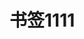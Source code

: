 # 书签1111

<center>
<template>
 
<!doctype html>
<html>
<head>
<title>书签库</title>
<meta charset="utf-8">
<meta name="viewport" content="width=device-width, initial-scale=1">
<meta http-equiv="X-UA-Compatible" content="IE=edge">
<meta name="renderer" content="webkit">
<link rel="Shortcut icon" href="favicon.ico" />
<link href="css/bootstrap.min.css" rel="stylesheet" media="screen">
<link href="fonts/font-awesome.min.css" rel="stylesheet" media="screen">
<script>var n = 1;</script>
<style>
.login{height:905px;background-image:url(../img/dlbg_02.png);background-position:center 0%;background-repeat:no-repeat}.loingnr{width:502px;height:auto;margin-left:auto;margin-right:auto;padding-top:284px;padding-right:35px}.loingnr span{font-size:14px}.qq{background-image:url(img/qq.png);background-repeat:no-repeat;width:49px}.sina{background-image:url(img/sina.png);background-repeat:no-repeat;width:49px}.login p{padding-top:80px;text-align:center}.check{border:1px solid #ccc;width:16px;height:16px;vertical-align:middle}applet,object,iframe,body,h1,h2,h3,h4,h5,h6,p,blockquote,pre,a,abbr,acronym,address,big,cite,code,del,dfn,em,font,img,ins,kbd,q,s,samp,small,strike,strong,sub,sup,tt,var,dd,dl,dt,li,ol,ul,fieldset,form,label,legend,caption,img,header,section{margin:0;padding:0;outline:none;border:none}.modal h4{font-size:18px;padding-bottom:10px;padding-top:10px}.on_changes{width:255px;position:absolute;top:49px;left:51px;list-style:none;background:#fff;border:1px solid #d3d3d3;display:none;padding:10px;z-index:5}.on_changes li{margin:5px;padding:4px}.on_changes li.active{background:#cee7ff}
@charset "utf-8";body{background-color:#F4F4F4;font-family:"微软雅黑";}.top51{margin-top:50px;}.top70{margin-top:70px;}.top10{margin-top:10px;}.top20{margin-top:20px;}.l10{margin-left:10px;}.z14{font-size:14px;}.z12{font-size:12px;}.z20{font-size:20px;}.z30{font-size:30px;}.og{color:#fd953e;}.f{float:left}.r{float:right}.df{clear:left;}.dr{clear:right;}.banner{height:204px;background-position:center 0%;background-repeat:no-repeat;background-color:#17181c;position:fixed;width:100%;z-index:1;top:2px;}.navbar{border-bottom-width:0px;}.col-md-3 img{width:100%;border-top-left-radius:5px;border-top-right-radius:5px;transition:all 1s ease 0s;}.col-md-3 a{display:block;}.col-md-3{margin-bottom:20px;background-color:#FFF;border-radius:5px;box-shadow:0 1px 3px rgba(0,0,0,0.18);position:relative;transition:all 1s ease 0s;overflow:hidden}.col-md-3:hover{background-color:#fff;box-shadow:0 1px 1px rgba(0,0,0,0.7);}.col-md-3:hover img{-webkit-filter:brightness(.5);filter:brightness(.5);-moz-transform:scale(1.05);-webkit-transform:scale(1.05);}.myNav a{display:inline-block;font-size:14px;padding-left:10px;padding-right:10px;line-height:40px;}.col-lg-9,.col-lg-2{margin-left:0px;margin-right:0px;}.m,.mn{z-index:2;position:relative;margin-top:255px;background-color:#F4F4F4;z-index:2;position:relative;padding-left:0px;padding-right:0px;padding-top:20px;}.mn{margin-top:50px;}.m0{padding-left:0px;padding-right:0px;}.cover-info{padding:6px 15px 28px;height:80px;overflow:hidden;}.cover-info h4{font-size:14px;overflow:hidden;text-overflow:ellipsis;word-break:keep-all;white-space:nowrap;display:block;font-weight:bold;line-height:18px;margin-top:7px;margin-bottom:5px;}.cover-info a{color:#60BDE8;}.cover-info small{color:#838383;padding-bottom:10px;}.cover-fields{bottom:34px;font-size:12px;height:35px;left:10px;line-height:35px;max-width:210px;overflow:hidden;text-overflow:ellipsis;white-space:nowrap;padding-left:15px;padding-right:15px;}.cover-stat{background-color:#f6f6f6;border-radius:0 0 3px 3px;border-top:1px solid #e7e7e7;box-shadow:0 1px 0 0 #fff inset;padding:7px 15px 7px 15px;color:#8B8B8C;position:relative;}.cover-stat span{font-size:10px;font-family:"Arial";}.cover-yh{position:absolute;right:1px;top:1px;border-left:1px solid #ddd;color:#aaa;cursor:default;width:29px;line-height:34px;height:35px;transition:color 0.15s linear;text-align:center;font-size:14px;}.cover-yh a{color:#8B8B8C;}.cover-yh a:hover{color:#2D2D2D;text-decoration:none;}.f10{padding-right:12px;}.cover-fields a,.jz a{color:#69696d;}.cover-fields a:hover,.jz a:hover{color:#1769ff;text-decoration:none;}.popover-content{padding:5px 5px;}.popover.top>.arrow:after{bottom:5px;margin-left:2px;content:" ";border-top-color:#000;border-bottom-width:0;}.popover>.arrow:after{content:"";border-width:7px;}.popover>.arrow{border-width:0px;}.popover{position:absolute;top:0;left:0;z-index:1060;display:none;max-width:276px;padding:1px;font-family:"Helvetica Neue",Helvetica,Arial,sans-serif;font-size:12px;font-weight:400;line-height:1.42857143;text-align:left;white-space:normal;background-color:#0B0B0B;-webkit-background-clip:padding-box;background-clip:padding-box;border-radius:6px;-webkit-box-shadow:0 5px 10px rgba(0,0,0,0);box-shadow:0 5px 10px rgba(0,0,0,0);color:#FFF;border:1px solid #000;}.nav-bg,.nav-bgn{height:50px;background-color:#FFF;margin-bottom:20px;box-shadow:0 1px 3px rgba(0,0,0,0.07);z-index:5;position:relative;top:255px;}.nav-bgn{top:50px;}.jz{text-align:center;line-height:50px;font-size:15px;color:#C8C8C8;position:relative;}.sort{cursor:pointer;display:inline-block;padding-right:30px;max-width:33%;position:relative;text-align:left;padding-left:30px;transition:all 1s ease 0s;}.menuFixed{position:fixed;left:0;z-index:10;width:100%;}.navbar-logo{float:left;height:50px;padding:10px 0px;font-size:18px;line-height:20px;}.nav>li>a{font-size:12px;}.mh{-webkit-backface-visibility:hidden;-webkit-filter:blur(5px);filter:blur(5px);opacity:0.9;-webkit-animation:nvfadeInDown 1s .1s ease both;-moz-animation:nvfadeInDown .3s .1s ease both;}.ty{box-shadow:0 1px 3px rgba(0,0,0,0.07);}.nav-zi{position:absolute;top:50px;left:0px;background-color:#fff;height:auto;width:100%;text-align:left;border-top:1px solid #E8E8E8;}.nav-zi ul{padding-top:20px;padding-bottom:10px;}.nav-zi li{width:280px;}.nav-zi a{border:1px solid #EDEDED;padding-left:40px;margin-left:10px;padding-right:20px;margin-right:10px;display:block;line-height:40px;-webkit-transition:all 0.6s ease-in;-moz-transition:all 0.6s ease-in;-ms-transition:all 0.6s ease-in;-o-transition:all 0.6s ease-in;transition:all 0.6s ease-in;}.nav-zi a:hover{border:1px solid #367dff;}.nav-zi i{padding-right:10px;font-size:18px;}.nav-bs{color:#FFF;}.ls{color:#1769ff;}.dltx{width:37px;height:37px;border-radius:37px;}.nav-zibg{border-bottom:2px solid #007AFB;padding-bottom:13px;}.search-wrap{position:relative;}.search-wrap .search-txt{width:100%;border-radius:5px;padding-left:30px;outline:none;}.search-btn{position:absolute;left:5px;top:5px;color:#A5A5A5;cursor:pointer;background:none;border:0;}.bod{padding-bottom:50px;}.foot{height:32px;border-top:1px solid #303030;}.foot ul{padding-left:10px;padding-right:10px;}.foot li{line-height:32px;color:#939393;font-size:12px;padding-left:10px;padding-right:10px;}.footer-ss{float: right;border-right:1px solid #000;box-shadow:1px 0 0 #303030;padding-right:12px;}.project{background:#fafafa;border-radius:3px;box-shadow:0 1px 3px rgba(0,0,0,0.2);width:96%;margin-left:2%;margin-right:2%;position:relative;}.project-header{border-bottom:1px solid #e8e8e8;border-radius:3px 3px 0 0;border-top:1px solid #fff;height:auto;margin:auto;padding:20px 25px 0;position:relative;}.project-header h1{margin-top:0px;font-size:28px;color:#262626;}.project-header p{color:dimgray;}.project-header span{border-right:1px solid #e8e8e8;display:inline-block;height:20px;line-height:20px;margin-right:10px;padding-right:10px;}.project-content{background-color:#FFF;padding-top:30px;padding-right:7.1%;padding-left:7.1%;padding-bottom:30px;border-radius:4px;line-height:1.8;font-size:16px}.project-content h4{font-size:1.5em;padding-top:10px;font-weight:400;}.thumbile{width:100%;border-radius:4px;margin-bottom:20px;text-align:center;}.thumbile a{width:22%;margin-left:1%;margin-right:1%;font-size:1.5rem;line-height:30px;}.in100,.in2{border-radius:3px 3px 0 0;border-top:1px solid #e8e8e8;height:auto;margin:auto;padding:20px 6px;position:relative;}.in2{padding:20px 25px;}.pl{width:90%;border:1px solid #e8e8e8;padding:4px;border-radius:5px;margin-left:8%;position:relative;margin-top:20px;}.pl p{padding:0px;margin:0px;line-height:26px}.pl ul{padding:0px 20px;line-height:26px;}.tx{position:absolute;top:0px;left:-55px;width:55px;height:50px;background-image:url(../img/tx.png);background-repeat:no-repeat;background-position:right 10px;padding-right:12px;}.tx2{width:45px;left:-45px;}.tx img{width:100%;border-radius:45px;}.plbg{background-color:#eff6f9;}.zuo{border:1px solid #e8e8e8;background-color:#FFF;padding:15px;width:200px;border-radius:5px;}.zuo h6{margin-top:0px;color:#A7A7A7;}.zuo h4{font-size:14px;padding-top:0px;margin-top:3px;}.zuo img{display:block;margin-right:10px;width:50px;height:50px;border-radius:50px;float:left}.zuo span{font-family:"Arial",sans-serif;}.zuox{width:100px;overflow:hidden;text-overflow:ellipsis;}.btn-z{color:#333;background-color:#fff;border-color:#ccc;width:100%;}.cjms{color:#5E5E5E;background-color:#fafaf9;font-size:15px;font-weight:600;border-left:4px solid #dedede;border-right:1px solid #F0F0F0;border-bottom:1px solid #F0F0F0;border-top:1px solid #F0F0F0;border-radius:0px;box-shadow:1px 3px #f9f9f9;}.tcc{height:568px;background-image:url(../img/tcbg.png);}.modal{border:0px;}.modal-content2{position:relative;-webkit-background-clip:padding-box;background-clip:padding-box;border:1px solid #999;border:1px solid rgba(0,0,0,.2);border-radius:6px;outline:0;-webkit-box-shadow:0 3px 9px rgba(0,0,0,.5);box-shadow:0 3px 9px rgba(0,0,0,.5);}.modal-header2{min-height:16.43px;padding:15px;}.tcck,.tcck2{padding-top:174px;padding-left:40px;padding-right:40px;}.tcck2{padding-top:20px;}.input-group,.input-group .form-control{height:50px}.input-group-lg>.input-group-btn>.btn{height:50px;padding:10px 16px;font-size:18px;line-height:1.3333333;width:100px;}.modal-footer2{padding-top:0px;padding-right:40px;padding-left:40px;padding-bottom:15px;}.d3f{text-align:center;}.d3f a{width:85px;height:85px;border-radius:85px;border:1px solid #E7E7E7;margin-left:10px;margin-right:10px;display:inline-block;}.d3f a:hover{-webkit-transition:all 0.2s ease-in;-moz-transition:all 0.2s ease-in;-ms-transition:all 0.2s ease-in;-o-transition:all 0.3s ease-in;transition:all 0.4s ease-in;background-color:#fdd31c;border:1px solid #fdd31c;}.qq{background-image:url(../img/qq.png);}.sina{background-image:url(../img/sina.png);}.git{background-image:url(../img/git.png);}.zfb{background-image:url(../img/zfb.png);}.posts-nav-wrap{text-align:center;width:100%;height:53px;margin:20px 0 0 0;display:inline-block;clear:both;}.posts-nav li{margin:0 13px 0 0;display:inline-block;box-shadow: 0 5px 10px 0 rgba(0, 0, 0, .05);}.posts-nav li a{text-indent:-9999em;text-align:left;-moz-border-radius:5px;-webkit-border-radius:5px;border-radius:5px;display:inline-block;-moz-transition:all .20s ease-in-out;-webkit-transition:all .20s ease-in-out;transition:all .20s ease-in-out;}.posts-nav .next a{background:#999999 url(../img/ico-pagination-arrow-next.png) no-repeat center;width:144px;height:53px;line-height:53px;}.posts-nav .next a:hover{text-decoration:none;background:#ffe900 url(../img/ico-pagination-arrow-next.png) no-repeat 110px center;}.posts-nav .previous a{width:64px;height:53px;line-height:53px;background-color:#999999;background-image:url(../img/ico-pagination-arrow-previous.png);background-position:center;background-repeat:no-repeat;}.posts-nav .previous a:hover{text-decoration:none;background:#ffe900 url(../img/ico-pagination-arrow-previous.png) no-repeat 12px center;}.en{font-size:20px;font-weight:bold;}.dwontop{margin-top:45%;overflow:hidden}.dwonbtbg{background-color:#5bc0de;color:#fff;}.dwonx{border-top-width:0px;border-bottom-width:0px;}.yuei{text-align:center;}.yuei a{text-decoration:none;color:#fff;font-size:20px;}.yuei a:hover{font-weight:bold;background-color:#3f9dce;border:1px solid #3f9dce;transition:all 1s ease 0s;color:#fff200}.f20{padding-right:20px}.xzsm{display:inline-block;width:200px;height:60px;min-height:0px;line-height:60px;text-align:center;background-color:#fff;border:1px solid #5bc0de;font-size:18px;}.xza{background-color:#5bc0de;}.menu ul,.menu li{list-style-type:none;}.menu ul li{float:left;position:relative;}.menu ul li a,.menu ul li a:visited{display:block;text-align:center;text-decoration:none;width:80px;height:30px;color:#000;line-height:30px;font-size:12px;}.menu ul li ul{display:none;}.menu ul li:hover a{}.menu ul li:hover ul{display:block;position:absolute;top:0px;left:-41px;width:105px;}.menu ul li:hover ul li a{display:block;color:#000;}.menu ul li:hover ul li a:hover{color:#000;color:#000;}.tpa{background-color:#F8F8F8;}.tpa a:hover{background-color:#999999;}.dou{-webkit-animation:dou 0.5s .2s ease both;-moz-animation:dou 0.5s .2s ease both;}@-webkit-keyframes dou{0%,100%{-webkit-transform:translateX(0);}10%,30%,50%,70%,90%{-webkit-transform:translateX(-5px);}20%,40%,60%,80%{-webkit-transform:translateX(5px);}}@-moz-keyframes dou{0%,100%{-moz-transform:translateX(0);}10%,30%,50%,70%,90%{-moz-transform:translateX(-5px);}20%,40%,60%,80%{-moz-transform:translateX(5px);}}.dou2{-webkit-animation:dou2 1s .2s ease both;-moz-animation:dou2 1s .2s ease both;}@-webkit-keyframes dou2{0%{opacity:0;-webkit-transform:translateY(20px)}100%{opacity:1;-webkit-transform:translateY(0)}}@-moz-keyframes dou2{0%{opacity:0;-moz-transform:translateY(20px)}100%{opacity:1;-moz-transform:translateY(0)}}.myleft{margin-left:0px;margin-right:0px;background-color:#FAFAFA;border-bottom-left-radius:3px;border-top-left-radius:3px;}.mym{margin-left:0px;margin-right:0px;background-color:#FAFAFA;box-shadow:0 1px 3px rgba(0,0,0,0.2);border-bottom-left-radius:3px;border-top-left-radius:3px;}.myright{margin-left:0px;margin-right:0px;background-color:#fff;border-bottom-right-radius:3px;border-top-right-radius:3px;box-shadow:0 1px 3px rgba(0,0,0,0.2);background:white;}.myleft-n,.myright-n{margin:20px;border-radius:10px;}.imgr20{margin-right:20px;display:block;border-radius:15px;}.myleft-n button{width:100%;}.topx{border-top:1px solid #E0E0E0;padding-top:20px;}.t0b0{margin:0px;padding:0px;padding-left:10px}.myNav{text-align:center;}.myMinh{min-height:500px;}.txtr{text-align:right;}.spjz{margin-right:auto;}.x-top{border-top-width:1px;border-top-style:solid;border-top-color:#d8e4e6;padding-top:10px;margin-top:30px;}.fy{width:50%;overflow:hidden;height:25px;font-size:14px;}.txtRight{text-align:right;}.mBottom{margin-bottom:20px;}.zhs{color:#cdcdcd;font-weight:bold;font-family:Arial,Helvetica,sans-serif;}.PREVIOUS{height:25px;padding-left:35px;background-image:url(../img/PREVIOUS.png);background-repeat:no-repeat;line-height:25px;background-position:left center;}.NEXT{height:25px;background-image:url(../img/Next.png);background-repeat:no-repeat;line-height:25px;background-position:right center;padding-right:35px;}.NEXT a:hover{color:#39F;}.jg20{padding-left:20px;}.jg20r{padding-right:20px;}.jg35{padding-left:35px;}.jg352{padding-right:35px;}.err{border-color:#A94442;background-color:#ffe7e7}.errts{padding:5px;padding-left:20px;}.project-content img{max-width:100%}.red{background-color:#FF4F4F;}.pwd{width:600px;height:400px;margin-left:auto;margin-right:auto;background-color:#FFFFFF;padding:20px;}.pwdbut{line-height:36px;}.jjk20{padding-left:20px;padding-bottom:0px;padding-right:0px;padding-top:0px;margin-bottom:10px;}.z16{font-size:16px;}.cjnr{padding-top:10px;padding-right:30px;padding-left:30px;padding-bottom:0px;}.cjbg{border-radius:5px;box-shadow:0 1px 3px rgba(0,0,0,0.18);}.zxzf{width:990px;height:auto;margin-left:auto;margin-right:auto;background-color:#FFF;padding:20px;border:1px solid #e3e3e3;background-image:url(../img/zfbcz.png);background-repeat:no-repeat;background-position:center top;padding-top:60px}.zxzf2{width:990px;height:auto;margin-left:auto;margin-right:auto;background-color:#FFF;padding:20px;border:1px solid #e3e3e3;padding-top:133px}.msage{background-color:#fff0f0;border-bottom-width:1px;border-bottom-color:#f3d2d2;padding-top:5px;padding-bottom:5px;position:relative;margin-bottom:5px}.msclose{position:absolute;top:0px;right:22px}pre{display:block;padding-left:20px;padding-right:20px;padding-top:10px;padding-bottom:10px;margin:0 0 10px;font-size:14px;line-height:1.7;color:#333;word-break:break-all;word-wrap:break-word;background-color:#fbfbfb;border:1px dotted #DADADA;border-radius:4px;overflow:auto;font-family:Verdana}.pl pre{background-color:#FFFFFF;}.edui-combox-body .edui-button-body{width:140px;font-size:12px;height:20px;line-height:20px;padding-left:5px;white-space:nowrap;margin:0 3px 0 0;}.pd10{padding-left:10px;padding-right:10px}.adinfo{position:absolute;top:20px;right:20px;height:50px;width:320px;}.m10{margin-bottom:10px}.jl{color:#ff7800;padding-left:20px;display:none}.on_changes2{width:255px;position:absolute;top:49px;left:51px;list-style:none;background:#FFF;border:1px solid #d3d3d3;display:none;padding:10px;z-index:5}.on_changes2 li{margin:5px;padding:4px;}.on_changes2 li.active{background:#CEE7FF;}.banseo{width:506px;height:34px;left:0;right:0;margin:auto;position:absolute;top:56px}.bantxt{width:504px;height:34px;border:1px solid #2c2c2c;background-color:#131418;padding-left:20px;padding-right:20px;outline:none;color:#B7B7B7;border-radius:34px;opacity:0.8;}::-webkit-input-placeholder{color:#666666;}:-moz-placeholder{color:#666666;}::-moz-placeholder{color:#666666;}:-ms-input-placeholder{color:#666666;}.banbutt{position:absolute;right:0px;background-color:transparent;border-width:0px;outline:none;}.banbutt:hover{color:#fff}.m5{margin-bottom:5px}.hf{float:right;font-size:12px;line-height:26px;}.lyhftxt{width:100%;height:200px;padding:10px 20px;outline:none;border:1px solid #d2dadd;background:#F8F8F8;color:#3a3a3a;font-size:13px;word-wrap:break-word;word-break:break-all;}.qxhf{float:right;}.pl a{color:#5d6c80;text-decoration:none;cursor:pointer}.qxhf a{color:#5d6c80;text-decoration:none;cursor:pointer}.huif a{color:#5d6c80;text-decoration:none;cursor:pointer}.myhome img{width:37px;border-radius:37px;margin-top:5px;margin-left:10px;margin-right:10px;position:relative;}.myhome:hover .myhome-z{display:block;}.myhome{padding-bottom:10px}.myhome-z{top:50px;left:-50px;position:absolute;width:107px;line-height:30px;background-color:#FFF;display:none}.myhome-z a{display:block;text-align:center;text-decoration:none;}.myhome-z a:hover{background-color:#FFF5C5;font-weight:bold;}.bh{-webkit-transition:all 0.4s ease-in;-moz-transition:all 0.4s ease-in;-ms-transition:all 0.4s ease-in;-o-transition:all 0.3s ease-in;transition:all 0.4s ease-in;}.huif{width:716px;border-top:1px solid #ebebeb;padding-top:10px;position:absolute;left:130px;display:none}.plbg2{background-color:#f1f1f1}.nadc{-webkit-animation:nvfadeInDown .3s .1s ease both;-moz-animation:nvfadeInDown .3s .1s ease both;}@-webkit-keyframes nvfadeInDown{0%{opacity:.2;100%{opacity:1}}100%{opacity:1;}}@-moz-keyframes nvfadeInDown{0%{opacity:.2;}100%{opacity:1;}}#nvanimation{-webkit-animation:nvfadeOutUp 1s .2s ease both;-moz-animation:nvfadeOutUp 1s .2s ease both;}@-webkit-keyframes nvfadeOutUp{0%{opacity:1;}100%{opacity:0;}}@-moz-keyframes nvfadeOutUp{0%{opacity:1;}100%{opacity:0;}}.baniframe{width:100%;height:100%;border-width:0px;}.banbk{padding-right:0px;padding-left:0px;}.banjz{text-align:center;padding-bottom:10px}td,th{border:1px solid #EBEBEB;padding:6px;}.auto_hidden{transition:all 1s ease 0s;width:204px;border-top:1px solid #333;border-bottom:1px solid #333;border-left:1px solid #333;border-right:1px solid #333;position:absolute;display:none;}.auto_onmouseover{transition:all .5s ease 0s;color:#f5ffb1;background-color:#4a1d1d;width:100%;line-height:30px;padding-left:20px;padding-right:15px;font-weight:bold;border-radius:7px;cursor:pointer}.auto_onmouseout{color:#fff;width:100%;line-height:30px;padding-left:15px;padding-right:15px;transition:all 1s ease 0s;}.auto_show{width:204px;border:1px solid #000;position:fixed;z-index:9999;background-color:#000;display:block;border-radius:7px;opacity:0.9;transition:all 1s ease 0s;max-height:510px;overflow:hidden;-webkit-animation:fadeInDown 0.5s .2s ease both;-moz-animation:fadeInDown 0.5s .2s ease both;}@-webkit-keyframes fadeInDown{0%{opacity:0;height:0px;-webkit-transform:translateY(-20px)}100%{opacity:1;max-height:510px;-webkit-transform:translateY(0)}}@-moz-keyframes fadeInDown{0%{opacity:0;-moz-transform:translateY(-20px)}100%{opacity:1;-moz-transform:translateY(0)}}.inputElem{height:22px;line-height:22px;border:1px solid #ccc;}.parentCls{width:200px;height:auto;margin:0 auto;}.parentCls ul{padding-left:10px;padding-right:10px;}.auto-tip li{width:100%;height:30px;line-height:30px;font-size:14px;text-indent:10px;transition:all 0.5s ease 0s;list-style:none;}.auto-tip li.hoverBg{background:#a1e8ff;cursor:pointer;font-weight:bold;text-indent:20px;}.hidden{display:none;}.auto-tip{background-color:#fff}.bdsharebuttonbox .ttqq,.bdsharebuttonbox .ttwx,.bdsharebuttonbox .ttqzone,.bdsharebuttonbox .ttbdhome,.bdsharebuttonbox .ttsina,.bdsharebuttonbox .ttbaidu,.bdsharebuttonbox .ttrenren,.bdsharebuttonbox .tttqq,.bdsharebuttonbox .tthuaban,.bdsharebuttonbox .ttfbook,.bdsharebuttonbox .ttmore{background-repeat:no-repeat;background-image:url(../img/fxtb.png);background-position:0px 0px;}.bdsharebuttonbox .ttwx{background-position:0px -24px;}.bdsharebuttonbox .ttqzone{background-position:0px -48px;}.bdsharebuttonbox .ttbdhome{background-position:0px -72px;}.bdsharebuttonbox .ttsina{background-position:0px -96px;}.bdsharebuttonbox .ttrenren{background-position:0px -120px;}.bdsharebuttonbox .tttqq{background-position:0px -144px;}.bdsharebuttonbox .tthuaban{background-position:0px -168px;}.bdsharebuttonbox .ttfbook{background-position:0px -192px;}.bdsharebuttonbox .ttmore{background-position:0px -216px;}.project-content h3{border-bottom:1px solid #EBEBEB;padding-bottom:15px;}.project-content h4{font-size:22px;border-left:2px solid #c7c7c7;padding-left:10px;line-height:18px;margin-top:20px;padding-bottom:10px;}.project-content table{font-size:15px}.project-content td{padding-left:15px}.c-btn{color:#ffffff;text-decoration:none;position:relative;display:inline-block;height:100%;}.c-btn:after{content:'';display:block;position:absolute;}.c-btn:before{content:'';display:block;position:absolute;}.c-btn--border-line{background:none;border:0;box-sizing:border-box;box-shadow:inset 0 0 0 0px transparent;}.c-btn--border-line:after,.c-btn--border-line:before{box-sizing:border-box;border:1px solid transparent;width:0;height:0;}.c-btn--border-line:after{top:0;left:0;-webkit-transition:border-color 0s ease-in 0.8s,width 0.2s ease-in 0.6s,height 0.2s ease-in 0.4s;transition:border-color 0s ease-in 0.8s,width 0.2s ease-in 0.6s,height 0.2s ease-in 0.4s;}.c-btn--border-line:before{bottom:0;right:0;-webkit-transition:border-color 0s ease-in 0.4s,width 0.2s ease-in 0.2s,height 0.2s ease-in;transition:border-color 0s ease-in 0.4s,width 0.2s ease-in 0.2s,height 0.2s ease-in;}.c-btn--border-line:hover:after,.c-btn--border-line:hover:before{width:100%;height:100%;}.c-btn--border-line:hover:after{border-top-color:#367dff;border-right-color:#367dff;-webkit-transition:width 0.2s ease-out,height 0.2s ease-out 0.2s;transition:width 0.2s ease-out,height 0.2s ease-out 0.2s;}.c-btn--border-line:hover:before{border-bottom-color:#367dff;border-left-color:#367dff;-webkit-transition:border-color 0s ease-out 0.4s,width 0.2s ease-out 0.4s,height 0.2s ease-out 0.6s;transition:border-color 0s ease-out 0.4s,width 0.2s ease-out 0.4s,height 0.2s ease-out 0.6s;}.c-btn--line:after{-webkit-transform-origin:right;transform-origin:right;-webkit-transform:scaleX(0);transform:scaleX(0);bottom:0;background-color:#367dff;-webkit-transition:-webkit-transform 0.6s cubic-bezier(0.55,0,0.1,1);transition:-webkit-transform 0.6s cubic-bezier(0.55,0,0.1,1);transition:transform 0.6s cubic-bezier(0.55,0,0.1,1);transition:transform 0.6s cubic-bezier(0.55,0,0.1,1),-webkit-transform 0.6s cubic-bezier(0.55,0,0.1,1);}.c-btn--line:hover:after{-webkit-transform:scaleX(1);transform:scaleX(1);-webkit-transform-origin:left;transform-origin:left;-webkit-transition:-webkit-transform 0.6s cubic-bezier(0.55,0,0.1,1);transition:-webkit-transform 0.6s cubic-bezier(0.55,0,0.1,1);transition:transform 0.6s cubic-bezier(0.55,0,0.1,1);transition:transform 0.6s cubic-bezier(0.55,0,0.1,1),-webkit-transform 0.6s cubic-bezier(0.55,0,0.1,1);}.zuox span{font-size:11px;font-family:"微软雅黑";}.fx{margin-bottom:10px}@media (max-width:1199){}@media (max-width:991px){.navxs{display:none}.thumbile a{width:100%;margin-bottom:10px;}.fx{width:100%;margin-bottom:10px;float:left;margin-top:10px}.nav-zi li{width:45%;}}@media (max-width:767px){.sort{padding-right:7px;padding-left:7px;}}.pla{display:none}.plb{display:block}.itop{position:fixed;right:10px;bottom:40px;display:none;margin-bottom:5px;width:40px;height:36px;border-radius:2px;background:url(../img/iconsprite_btbar.png) 8px 6px no-repeat;background-color:#444;background-color:rgba(0,0,0,.6);cursor:pointer;box-shadow:0 1px 3px rgba(0,0,0,.2);}.xyd{width:15px;height:15px;background-color:#ff4343;font-family:Arial;font-size:.6em;position:fixed;right:5px;top:3px;z-index:99;text-align:center;line-height:15px;border-radius:15px;color:#fff;display:none;-webkit-animation:bounce 1s .2s 3 ease both;-moz-animation:bounce 1s .2s 3 ease both;}@-webkit-keyframes bounce{0%,20%,50%,80%,100%{-webkit-transform:translateY(0)}40%{-webkit-transform:translateY(-5px)}60%{-webkit-transform:translateY(-2px)}}@-moz-keyframes bounce{0%,20%,50%,80%,100%{-moz-transform:translateY(0)}40%{-moz-transform:translateY(-5px)}60%{-moz-transform:translateY(-2px)}}table tr:first-child{background:#eaf9ff;color:#000;font-weight:bold;}table{border-top:1pt solid #ebebeb;border-left:1pt solid #ebebeb;}td{padding:5px 10px;border-right:1pt solid #ebebeb;border-bottom:1pt solid #ebebeb;}tr:nth-of-type(odd){background:#fbfbfb}tr:hover{background:#fffeec;}@media screen and (max-width:1205px) {.adgg { display: none}.sort {padding-right: 20px;padding-left: 20px;}}@media screen and (max-width:600px) {.sort {padding-right: 12px;padding-left: 12px;}}
	.col-lg-3 img{border-radius:7px;}.col-lg-8 h3{margin-top:30px;font-size:20px;padding-bottom:10px}.row{width:99%;border-bottom:1px dotted #CFCFCF;}.row:hover{background:#fff;border-radius:7px;}.breadcrumb{padding:0px 0px;border-bottom:1px dotted #CFCFCF;width:99%;margin-bottom:0px;margin-left:0px;}.col-lg-3{padding-left:0px;margin-left:0px;border-radius:7px;margin-top:15px;margin-right:20px;margin-left:15px;margin-bottom:15px;}.banseo2{width:728px;height:15px;left:0;right:0;margin:auto;position:absolute;top:195px;border-radius:15px}.banseo{width:728px;top:36px;}.bantxt{width:100%;height:60px;opacity:1;background-color:#eceff1;border-radius:5px;border:0px;padding-left:50px;color:#000}.banbutt{height:60px;width:173px;background-color:#ec4d1c;border:0px;color:#fff;border-top-left-radius:0px;border-bottom-left-radius:0px;transition:all .7s ease 0s;font-size:15px;background:-webkit-linear-gradient(top,#f4511e 0,#d84315 100%);background:linear-gradient(to bottom,#f4511e 0,#d84315 100%);}.banbutt:hover{background-color:#ed3800;background:-webkit-linear-gradient(top,#f03900 0,#bb2c00 100%);background:linear-gradient(to bottom,#f03900 0,#bb2c00 100%);}.seoicn{position:absolute;left:20px;bottom:-75px;color:#b0bec5;font-size:18px}.banjz{padding-bottom:20px;}input::-webkit-input-placeholder{color:#b0bec5;opacity:1;}@media screen and (max-width:770px){.banseo{width:85%;}}
.m,.mn{margin-top:355px;}.banner{height:304px;}.nav-bg,.nav-bgn{top:355px;}.banseo{top:66px;}
</style>
</head>
<body data-spy="scroll" data-target=".navbar-example">
<div class="container-fluid banner banbk">
<div class="banseo">
<div class="banjz"><img src="img/ggc.png" /></div>
<input type="text" class="bantxt" id="searchtxt" placeholder="输入关键字.." onkeyup="autoComplete.start(event)"><button class="btn banbutt" type="button" id="seobut"><i class="fa fa-chevron-circle-right"></i> 查找书签</button><span class="seoicn"><i class="fa fa-search"></i></span>
</div>
<iframe class="baniframe" sandbox="allow-scripts allow-same-origin" src="js/bbg.html"></iframe>
</div>

<div class="yn jz container-fluid nav-bg m0 visible-lg visible-md visible-sm" id="menu_wrap">
<div class="container m0" style="position:relative;"><a class="nzz" href="https://www.jq22.com/jqueryUI-1-jq" id="z1">


<span class="sort"><i class="fa fa-tablet"></i>&nbsp;APP模板</span></a>|<a href="https://www.jq22.com/webinfo1" target="_blank">
<span class="sort"><i class="fa fa-file-code-o"></i>&nbsp;常用代码</span></a>|<a href="https://www.jq22.com/daima" target="_blank"
<span class="sort"><i class="fa fa-code"></i>&nbsp;在线代码</span></a>|<a href="https://sourl.cn/yLtED4" target="_blank"> 
<span class="sort"><i class="fa fa-cloud"></i>&nbsp;<b>腾讯云双11</b></span></a></span>

</div>
<style>.sort {padding-right: 20px; padding-left: 20px;} @media screen and (max-width:1220px) {.azj {display: none}.sort {padding-right: 10px; padding-left: 10px;}}</style>
<div class="container-fluid">
<div id="n1" class="nav-zi ty" style="display: none;">
</div></div>
</div>


<div class="container-fluid m" id="zt">
<div class="container m0 bod">

<div style="padding-bottom:30px">
<ol class="breadcrumb">
<li><a href="search%3Fseo=浏览器.html#">首页</a></li>
<li class="active">搜索</li>
<li class="text-right z16">为您找到相关结果约<b> 237个</b></li>
</ol>
</div>

<div class="col-lg-4 col-md-3 col-sm-4">
<a href="https://www.jq22.com/jquery-info6525" target="_blank"><img src="../assets.jq22.com/plugin/2016-03-28-22-03-05.png"></a>
<div class="cover-info">
<a href="https://www.jq22.com/jquery-info6525" target="_blank"><h4>轻量级<span class='HighLighter'>浏览器</span>检测插件Feature.js</h4></a>
<small>轻量级<span class='HighLighter'>浏览器</span>检测插件Feature.js,1kb大小的轻量级<span class='HighLighter'>浏览器</span>检测插件</small>
</div>
<div class="cover-fields">
<i class="fa fa-list-ul"></i> &nbsp;
独立的部件
</div>
</div>
<div class="col-lg-4 col-md-3 col-sm-4">
<a href="https://www.jq22.com/jquery-info579" target="_blank"><img src="../assets.jq22.com/plugin/pc-12fcd98c-484d-11e4-8e5a-00163e001348.png"></a>
<div class="cover-info">
<a href="https://www.jq22.com/jquery-info579" target="_blank"><h4>jQuery字体缩放缩放插件zoomFontSize.js</h4></a>
<small>jQuery字体缩放缩放插件zoomFontSize.js根据父类进行百分比缩放</small>
</div>
<div class="cover-fields">
<i class="fa fa-list-ul"></i> &nbsp;
浏览器调整
</div>
</div>
<div class="col-lg-4 col-md-3 col-sm-4">
<a href="https://www.jq22.com/jquery-info548" target="_blank"><img src="../assets.jq22.com/plugin/pc-797ff7f4-2db6-11e4-954d-000c29f61318.png"></a>
<div class="cover-info">
<a href="https://www.jq22.com/jquery-info548" target="_blank"><h4>操作<span class='HighLighter'>浏览器</span>标题栏插件Title.js</h4></a>
<small>le.js是一个javascript库用来操作<span class='HighLighter'>浏览器</span>标题栏,没有依赖性。 这里有用法示例:添加前缀</small>
</div>
<div class="cover-fields">
<i class="fa fa-list-ul"></i> &nbsp;
独立的部件
</div>
</div>


<div class="posts-nav-wrap">
<ul class="posts-nav">
<li class='next'><a href='https://www.jq22.com/search?seo=%e6%b5%8f%e8%a7%88%e5%99%a8&amp;PageNo=2' class='next'>←</a></li>
</ul>
</div>
</div>
</div>
</body>
</html>

</template>
</center>
